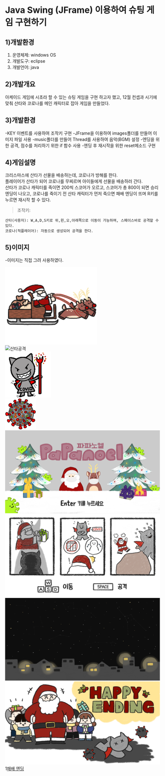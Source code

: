 # **Java Swing (JFrame) 이용하여 슈팅 게임 구현하기**

## 1)개발환경
1. 운영체제: windows OS
2. 개발도구: eclipse
3. 개발언어: java

## 2)개발개요
아케이드 게임에 시초라 할 수 있는 슈팅 게임을 구현 하고자 했고, 12월 컨셉과 시기에 맞춰 산타와 코로나를 메인 캐릭터로 잡아 게임을 만들었다.

## 3)개발환경
-KEY 이벤트를 사용하여 조작키 구현
-JFrame을 이용하여 images폴더를 만들어 이미지 파일 사용
-music폴더를 만들어 Thread를 사용하여 음악(BGM) 설정
-엔딩을 위한 공격, 점수를 처리하기 위한 if 함수 사용
-엔딩 후 재시작을 위한 reset메소드 구현

## 4)게임설명
크리스마스에 산타가 선물을 배송하는데, 코로나가 방해를 한다.   
플레이어가 산타가 되어 코로나를 무찌르며 아이들에게 선물을 배송하러 간다.   
산타가 코로나 캐릭터를 죽이면 200씩 스코어가 오르고, 스코어가 총 800이 되면 승리 엔딩이 나오고,
코로나를 죽이기 전 산타 캐릭터가 먼저 죽으면 패배 엔딩이 뜨며 R키를 누르면 재시작 할 수 있다.

>조작키:

    산타(사용자): W,A,D,S키로 위,왼,오,아래쪽으로 이동이 가능하며, 스페이스바로 공격할 수 있다.
    코로나(적플레이어): 자동으로 생성되어 공격을 한다.


## 5)이미지
-이미지는 직접 그려 사용하였다.

![산타](ShootingGame/bin/images/PaPaPlaye.png)   
![산타공격](ShootingGame/bin/images/PaPaPlayeAttack.png)   
![코로나](ShootingGame/bin/images/Covid.png)    
![코로나 공격](ShootingGame/bin/images/CovidA.png)   
![첫 시작 화면](ShootingGame/bin/images/mainS.png)   
![로딩 화면](ShootingGame/bin/images/loadingS.png)   
![게임 화면](ShootingGame/bin/images/gameS.png)   
![승리 엔딩](ShootingGame/bin/images/happyE.png)    
1[패배 엔딩](ShootingGame/bin/images/Over.png)    


